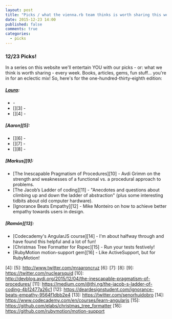 ```yaml
---
layout: post
title: "Picks / what the vienna.rb team thinks is worth sharing this week"
date: 2015-12-23 14:00
published: false
comments: true
categories:
  - picks
---
```


### 12/23 Picks!

In a series on this website we'll entertain YOU with our picks - or: what we think is worth sharing - every week.
Books, articles, gems, fun stuff... you're in for an eclectic mix! So, here's for the one-hundred-thirty-eighth edition:

##### [Laura][1]:
- [][2] - 
- [][3] - 
- [][4] -

##### [Aaron][5]:
- [][6] - 
- [][7] - 
- [][8] -

##### [Markus][9]:
- [The Inescapable Pragmatism of Procedures][10] - Avdi Grimm on the strength and weaknesses of a functional vs. a procedural approach to problems.
- [The Jacob’s Ladder of coding][11] - "Anecdotes and questions about climbing up and down the ladder of abstraction" (plus some interesting tidbits about old computer hardware).
- [Ignorance Beats Empathy][12] - Mike Monteiro on how to achieve better empathy towards users in design.

##### [Ramón][13]:
- [Codecademy's AngularJS course][14] - I'm about halfway through and have found this helpful and a lot of fun!
- [Christmas Tree Formatter for Rspec][15] - Run your tests festively!
- [RubyMotion motion-support gem][16] - Like ActiveSupport, but for RubyMotion!

[1]: http://www.twitter.com/alicetragedy
[2]: 
[3]: 
[4]: 
[5]: http://www.twitter.com/mraaroncruz
[6]:
[7]:
[8]:
[9]: https://twitter.com/nuclearsquid
[10]: http://devblog.avdi.org/2015/12/04/the-inescapable-pragmatism-of-procedures/
[11]: https://medium.com/@thi.ng/the-jacob-s-ladder-of-coding-4b12477a26c1
[12]: https://deardesignstudent.com/ignorance-beats-empathy-9564f1dbb2e4
[13]: https://twitter.com/senorhuidobro
[14]: https://www.codecademy.com/en/courses/learn-angularjs
[15]: https://github.com/elabs/christmas_tree_formatter
[16]: https://github.com/rubymotion/motion-support
